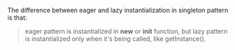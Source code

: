 The difference between eager and lazy instantialization in singleton pattern is that:  
>eager pattern is instantialized in __new__ or __init__ function, but lazy pattern is instantialized only when it's being called, like getInstance().
